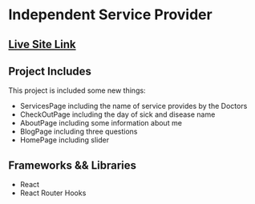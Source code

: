 

# Independent Service Provider
## [Live Site Link](https://bespoke-otter-15ab52.netlify.app/)

## Project Includes

This project is included some new things:

- ServicesPage including the name of service provides by the Doctors
- CheckOutPage including the day of sick and disease name
- AboutPage including some information about me
- BlogPage including three questions
- HomePage including slider
## Frameworks && Libraries
- React
- React Router Hooks


